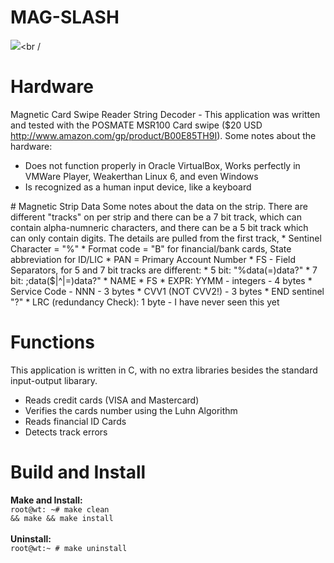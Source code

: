 # MAG-SLASH
<img src="https://weaknetlabs.com/images/magslashlogo2.png"/><br /<br />
# Hardware
Magnetic Card Swipe Reader String Decoder - This application was written and tested with the POSMATE MSR100 Card swipe ($20 USD http://www.amazon.com/gp/product/B00E85TH9I). Some notes about the hardware:
<ul>
<li>Does not function properly in Oracle VirtualBox, Works perfectly in VMWare Player, Weakerthan Linux 6, and even Windows</li>
<li>Is recognized as a human input device, like a keyboard</li>
</ul>
# Magnetic Strip Data
Some notes about the data on the strip. There are different "tracks" on per strip and there can be a 7 bit track, which can contain alpha-numneric characters, and there can be a 5 bit track which can only contain digits. The details are pulled from the first track,
* Sentinel Character = "%"
* Format code = "B" for financial/bank cards, State abbreviation for ID/LIC
* PAN = Primary Account Number
* FS - Field Separators, for 5 and 7 bit tracks are different:
* 5 bit: "%data(=)data?"
* 7 bit: ;data($|^|=)data?"
* NAME
* FS
* EXPR: YYMM - integers - 4 bytes
* Service Code - NNN - 3 bytes
* CVV1 (NOT CVV2!) - 3 bytes
* END sentinel "?"
* LRC (redundancy Check): 1 byte - I have never seen this yet

# Functions
This application is written in C, with no extra libraries besides the standard input-output libarary.<br />
* Reads credit cards (VISA and Mastercard)
* Verifies the cards number using the Luhn Algorithm
* Reads financial ID Cards
* Detects track errors

# Build and Install
<b>Make and Install:</b><br />
<code>root@wt: ~# make clean && make && make install</code><br /><br />
<b>Uninstall:</b><br />
<code>root@wt:~ # make uninstall</code>
